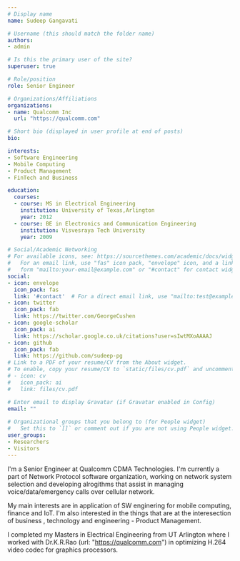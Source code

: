 ```yaml
---
# Display name
name: Sudeep Gangavati

# Username (this should match the folder name)
authors: 
- admin

# Is this the primary user of the site?
superuser: true

# Role/position
role: Senior Engineer

# Organizations/Affiliations
organizations:
- name: Qualcomm Inc
  url: "https://qualcomm.com"

# Short bio (displayed in user profile at end of posts)
bio: 

interests:
- Software Engineering
- Mobile Computing 
- Product Management
- FinTech and Business

education:
  courses:
  - course: MS in Electrical Engineering
    institution: University of Texas,Arlington
    year: 2012
  - course: BE in Electronics and Communication Engineering
    institution: Visvesraya Tech University
    year: 2009

# Social/Academic Networking
# For available icons, see: https://sourcethemes.com/academic/docs/widgets/#icons
#   For an email link, use "fas" icon pack, "envelope" icon, and a link in the
#   form "mailto:your-email@example.com" or "#contact" for contact widget.
social:
- icon: envelope
  icon_pack: fas
  link: '#contact'  # For a direct email link, use "mailto:test@example.org".
- icon: twitter
  icon_pack: fab
  link: https://twitter.com/GeorgeCushen
- icon: google-scholar
  icon_pack: ai
  link: https://scholar.google.co.uk/citations?user=sIwtMXoAAAAJ
- icon: github
  icon_pack: fab
  link: https://github.com/sudeep-pg
# Link to a PDF of your resume/CV from the About widget.
# To enable, copy your resume/CV to `static/files/cv.pdf` and uncomment the lines below.  
# - icon: cv
#   icon_pack: ai
#   link: files/cv.pdf

# Enter email to display Gravatar (if Gravatar enabled in Config)
email: ""
  
# Organizational groups that you belong to (for People widget)
#   Set this to `[]` or comment out if you are not using People widget.  
user_groups:
- Researchers
- Visitors
---
```


I'm a Senior Engineer at Qualcomm CDMA Technologies. I'm currently a part of Network Protocol software organization, working on network system selection and developing alrogithms that assist in managing voice/data/emergency calls over cellular network. 

My main interests are in application of SW enginering for mobile computing, finance and IoT. 
I'm also interested in the things that are at the interesection of business , technology and engineering - Product Management. 

I completed my Masters in Electrical Engineering from UT Arlington where I worked with Dr.K.R.Rao (url: "https://qualcomm.com") in optimizing H.264 video codec for graphics processors. 
